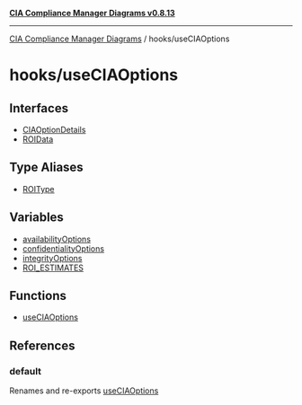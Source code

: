 [**CIA Compliance Manager Diagrams v0.8.13**](../../README.md)

***

[CIA Compliance Manager Diagrams](../../modules.md) / hooks/useCIAOptions

# hooks/useCIAOptions

## Interfaces

- [CIAOptionDetails](interfaces/CIAOptionDetails.md)
- [ROIData](interfaces/ROIData.md)

## Type Aliases

- [ROIType](type-aliases/ROIType.md)

## Variables

- [availabilityOptions](variables/availabilityOptions.md)
- [confidentialityOptions](variables/confidentialityOptions.md)
- [integrityOptions](variables/integrityOptions.md)
- [ROI\_ESTIMATES](variables/ROI_ESTIMATES.md)

## Functions

- [useCIAOptions](functions/useCIAOptions.md)

## References

### default

Renames and re-exports [useCIAOptions](functions/useCIAOptions.md)
